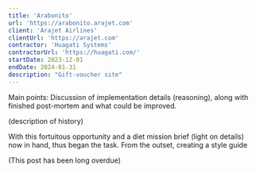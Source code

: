 ```yaml
---
title: 'Arabonito'
url: 'https://arabonito.arajet.com'
client: 'Arajet Airlines'
clientUrl: 'https://arajet.com'
contractor: 'Huagati Systems'
contractorUrl: 'https://huagati.com/'
startDate: 2023-12-01
endDate: 2024-01-31
description: "Gift-voucher site"
---
```



Main points:
Discussion of implementation details (reasoning), along with finished post-mortem and what could be improved.

(description of history)

With this fortuitous opportunity and a diet mission brief (light on details) now in hand, thus began the task.
From the outset, creating a style guide

(This post has been long overdue)